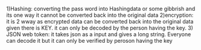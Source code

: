1)Hashing: converting the pass word into Hashingdata or some gibbrish and its one way it cannot be converted back into the original data
2)encryption: it is 2 wway as encrypted data can be converted back into the original data given there is KEY.
it can only be decoded by the person having the key.
3) JSON web token: it takes json as a input and gives a long string. Everyone can decode it but it can only be verified by peroson having the key 
